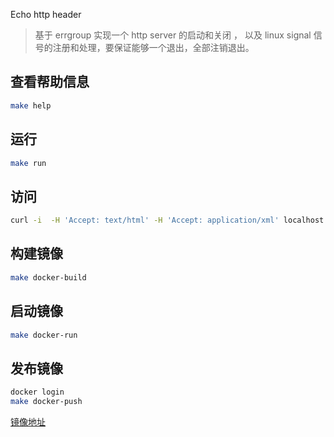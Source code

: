 Echo http header

> 基于 errgroup 实现一个 http server 的启动和关闭 ，
> 以及 linux signal 信号的注册和处理，要保证能够一个退出，全部注销退出。

## 查看帮助信息

```sh
make help
```

## 运行

```sh
make run
```

## 访问

```sh
curl -i  -H 'Accept: text/html' -H 'Accept: application/xml' localhost:8080
```

## 构建镜像

```sh
make docker-build
```

## 启动镜像

```sh
make docker-run
```

## 发布镜像

```sh
docker login
make docker-push
```

[镜像地址](https://hub.docker.com/repository/docker/listenzz/gohttpserver)
